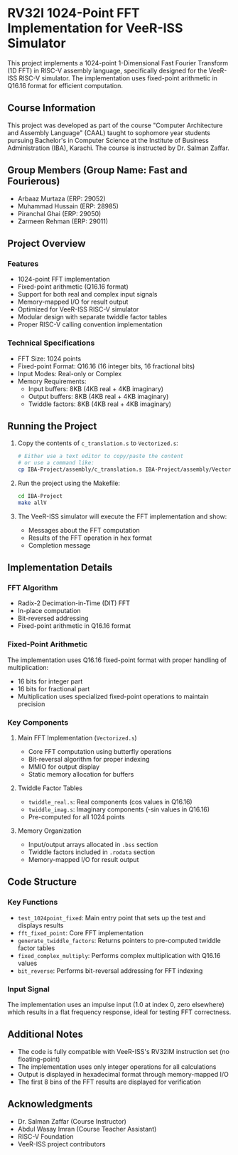 
# RV32I 1024-Point FFT Implementation for VeeR-ISS Simulator

This project implements a 1024-point 1-Dimensional Fast Fourier Transform (1D FFT) in RISC-V assembly language, specifically designed for the VeeR-ISS RISC-V simulator. The implementation uses fixed-point arithmetic in Q16.16 format for efficient computation.

## Course Information
This project was developed as part of the course "Computer Architecture and Assembly Language" (CAAL) taught to sophomore year students pursuing Bachelor's in Computer Science at the Institute of Business Administration (IBA), Karachi. The course is instructed by Dr. Salman Zaffar.

## Group Members (Group Name: Fast and Fourierous)
- Arbaaz Murtaza (ERP: 29052)
- Muhammad Hussain (ERP: 28985)
- Piranchal Ghai (ERP: 29050)
- Zarmeen Rehman (ERP: 29011)

## Project Overview

### Features
- 1024-point FFT implementation
- Fixed-point arithmetic (Q16.16 format)
- Support for both real and complex input signals
- Memory-mapped I/O for result output
- Optimized for VeeR-ISS RISC-V simulator
- Modular design with separate twiddle factor tables
- Proper RISC-V calling convention implementation

### Technical Specifications
- FFT Size: 1024 points
- Fixed-point Format: Q16.16 (16 integer bits, 16 fractional bits)
- Input Modes: Real-only or Complex
- Memory Requirements:
  - Input buffers: 8KB (4KB real + 4KB imaginary)
  - Output buffers: 8KB (4KB real + 4KB imaginary)
  - Twiddle factors: 8KB (4KB real + 4KB imaginary)

## Running the Project

1. Copy the contents of `c_translation.s` to `Vectorized.s`:
   ```bash
   # Either use a text editor to copy/paste the content
   # or use a command like:
   cp IBA-Project/assembly/c_translation.s IBA-Project/assembly/Vectorized.s
   ```

2. Run the project using the Makefile:
   ```bash
   cd IBA-Project
   make allV
   ```

3. The VeeR-ISS simulator will execute the FFT implementation and show:
   - Messages about the FFT computation
   - Results of the FFT operation in hex format
   - Completion message

## Implementation Details

### FFT Algorithm
- Radix-2 Decimation-in-Time (DIT) FFT
- In-place computation
- Bit-reversed addressing
- Fixed-point arithmetic in Q16.16 format

### Fixed-Point Arithmetic
The implementation uses Q16.16 fixed-point format with proper handling of multiplication:
- 16 bits for integer part
- 16 bits for fractional part
- Multiplication uses specialized fixed-point operations to maintain precision

### Key Components

1. Main FFT Implementation (`Vectorized.s`)
   - Core FFT computation using butterfly operations
   - Bit-reversal algorithm for proper indexing
   - MMIO for output display
   - Static memory allocation for buffers

2. Twiddle Factor Tables
   - `twiddle_real.s`: Real components (cos values in Q16.16)
   - `twiddle_imag.s`: Imaginary components (-sin values in Q16.16)
   - Pre-computed for all 1024 points

3. Memory Organization
   - Input/output arrays allocated in `.bss` section
   - Twiddle factors included in `.rodata` section
   - Memory-mapped I/O for result output

## Code Structure

### Key Functions
- `test_1024point_fixed`: Main entry point that sets up the test and displays results
- `fft_fixed_point`: Core FFT implementation
- `generate_twiddle_factors`: Returns pointers to pre-computed twiddle factor tables
- `fixed_complex_multiply`: Performs complex multiplication with Q16.16 values
- `bit_reverse`: Performs bit-reversal addressing for FFT indexing

### Input Signal
The implementation uses an impulse input (1.0 at index 0, zero elsewhere) which results in a flat frequency response, ideal for testing FFT correctness.

## Additional Notes

- The code is fully compatible with VeeR-ISS's RV32IM instruction set (no floating-point)
- The implementation uses only integer operations for all calculations
- Output is displayed in hexadecimal format through memory-mapped I/O
- The first 8 bins of the FFT results are displayed for verification

## Acknowledgments

- Dr. Salman Zaffar (Course Instructor)
- Abdul Wasay Imran (Course Teacher Assistant)
- RISC-V Foundation
- VeeR-ISS project contributors

